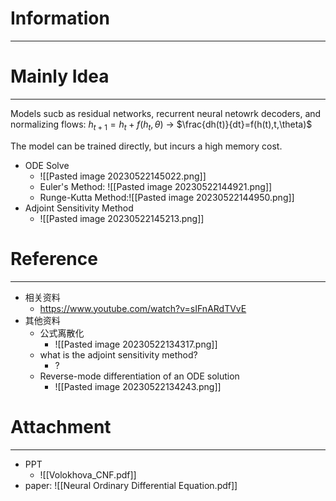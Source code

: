# Information
---


# Mainly Idea
---
Models sucb as residual networks, recurrent neural netowrk decoders, and normalizing flows:
$h_{t+1}=h_{t}+f(h_t,\theta)$  → $\frac{dh(t)}{dt}=f(h(t),t,\theta)$

The model can be trained directly, but incurs a high memory cost.

- ODE Solve
	- ![[Pasted image 20230522145022.png]]
	- Euler's Method: ![[Pasted image 20230522144921.png]]
	- Runge-Kutta Method:![[Pasted image 20230522144950.png]]
- Adjoint Sensitivity Method
	- ![[Pasted image 20230522145213.png]]
# Reference
---
- 相关资料
	- https://www.youtube.com/watch?v=sIFnARdTVvE
- 其他资料
	- 公式离散化
		- ![[Pasted image 20230522134317.png]]
	- what is the adjoint sensitivity method?
		- ?
	- Reverse-mode differentiation of an ODE solution
		- ![[Pasted image 20230522134243.png]]
# Attachment
---
- PPT
	- ![[Volokhova_CNF.pdf]]
- paper: ![[Neural Ordinary Differential Equation.pdf]]